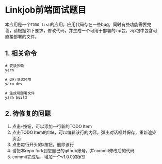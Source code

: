 # Linkjob前端面试题目

本应用是一个`TODO list`的应用，应用代码存在一些bug，同时有些功能需要完善，请根据如下要求，修改代码，并生成一个可用于部署的zip包，zip包中包含可直接部署的文件。

## 1. 相关命令

```shell
# 安装依赖
yarn

# 运行测试环境
yarn dev

# 生成可部署文件
yarn build
```

## 2. 待修复的问题

1. 点击`+`按钮，可以添加一行新的TODO Item
2. 点击TODO Item的title，可以编辑该行的内容，弹出对话框并保存，重新渲染页面
3. 点击每行开头的`X`按钮，删除该行
4. 请把本repo fork到您自己的github账号，并commit修改后的代码
5. commit完成后，增加一个v1.0.0的标签
